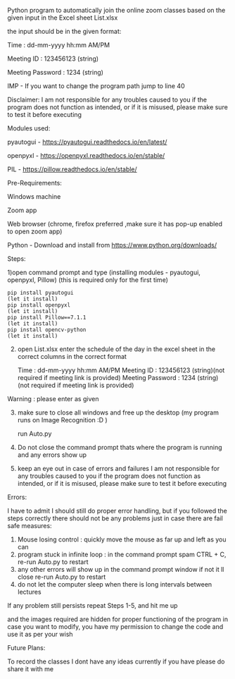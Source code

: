 Python program to automatically join the online zoom classes 
based on the given input in the Excel sheet List.xlsx

the input should be in the given format:

Time : dd-mm-yyyy hh:mm AM/PM

Meeting ID : 123456123 (string)

Meeting Password : 1234 (string)

IMP - If you want to change the program path jump to line 40

Disclaimer:
I am not responsible for any troubles caused to you
if the program does not function as intended, or if it is misused,
please make sure to test it before executing

Modules used:

pyautogui - https://pyautogui.readthedocs.io/en/latest/

openpyxl - https://openpyxl.readthedocs.io/en/stable/

PIL - https://pillow.readthedocs.io/en/stable/


Pre-Requirements:

Windows machine

Zoom app

Web browser (chrome, firefox preferred ,make sure it has pop-up enabled to open zoom app)

Python - Download and install from https://www.python.org/downloads/

Steps:

1)open command prompt and type (installing modules - pyautogui, openpyxl, Pillow) (this is required only for the first time)

	pip install pyautogui
	(let it install)
	pip install openpyxl
	(let it install)
	pip install Pillow==7.1.1
	(let it install)
	pip install opencv-python
	(let it install)


2) open List.xlsx
enter the schedule of the day in the excel sheet
 in the correct columns in the correct format
 
	Time : dd-mm-yyyy hh:mm AM/PM
	Meeting ID : 123456123 (string)(not required if meeting link is provided)
	Meeting Password : 1234 (string)(not required if meeting link is provided)

Warning : please enter as given

3) make sure to close all windows and free up the desktop
(my program runs on Image Recognition :D )

	run Auto.py
	
4) Do not close the command prompt thats where the program is running 
	and any errors show up
5) keep an eye out in case of errors and failures
	I am not responsible for any troubles caused to you
	if the program does not function as intended, or if it is misused,
	please make sure to test it before executing
	
Errors:

I have to admit I should still do proper error handling, but if you followed the steps 
correctly there should not be any problems
just in case there are fail safe measures:

1) Mouse losing control : quickly move the mouse as far up and left as you can
2) program stuck in infinite loop : in the command prompt spam CTRL + C, re-run Auto.py to restart
3) any other errors will show up in the command prompt window if not it ll close re-run Auto.py to restart
4) do not let the computer sleep when there is long intervals between lectures

If any problem still persists repeat Steps 1-5, and hit me up

and the images required are hidden for proper functioning of the program in case you want to modify,
you have my permission to change the code and use it as per your wish

Future Plans:

To record the classes I dont have any ideas currently if you have please do share it with me
